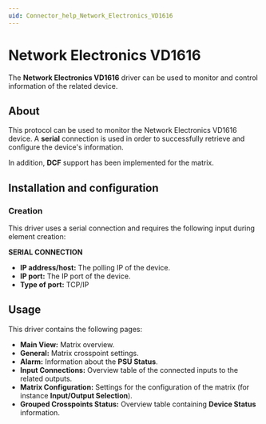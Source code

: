 ```yaml
---
uid: Connector_help_Network_Electronics_VD1616
---
```


# Network Electronics VD1616

The **Network Electronics VD1616** driver can be used to monitor and control information of the related device.

## About

This protocol can be used to monitor the Network Electronics VD1616 device. A **serial** connection is used in order to successfully retrieve and configure the device's information.

In addition, **DCF** support has been implemented for the matrix.

## Installation and configuration

### Creation

This driver uses a serial connection and requires the following input during element creation:

**SERIAL CONNECTION**

- **IP address/host:** The polling IP of the device.
- **IP port:** The IP port of the device.
- **Type of port:** TCP/IP

## Usage

This driver contains the following pages:

- **Main View:** Matrix overview.
- **General:** Matrix crosspoint settings.
- **Alarm:** Information about the **PSU Status**.
- **Input Connections:** Overview table of the connected inputs to the related outputs.
- **Matrix Configuration:** Settings for the configuration of the matrix (for instance **Input/Output Selection**).
- **Grouped Crosspoints Status:** Overview table containing **Device Status** information.
